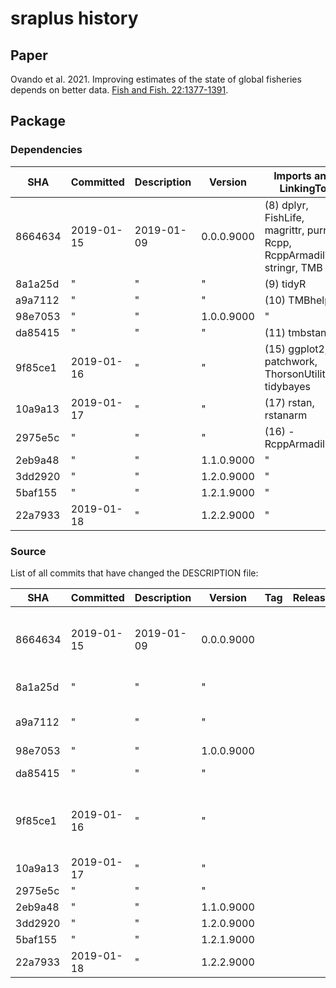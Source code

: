 # sraplus history

## Paper

Ovando et al. 2021. Improving estimates of the state of global fisheries depends
on better data. [Fish and Fish.
22:1377-1391](https://doi.org/10.1111/faf.12593).

## Package

### Dependencies

SHA     | Committed  | Description | Version    | Imports and LinkingTo
------- | ---------- | ----------- | ---------- | -----------------------------------------------------------------------
8664634 | 2019-01-15 | 2019-01-09  | 0.0.0.9000 | (8) dplyr, FishLife, magrittr, purrr, Rcpp, RcppArmadillo, stringr, TMB
8a1a25d | "          | "           | "          | (9) tidyR
a9a7112 | "          | "           | "          | (10) TMBhelper
98e7053 | "          | "           | 1.0.0.9000 | "
da85415 | "          | "           | "          | (11) tmbstan
9f85ce1 | 2019-01-16 | "           | "          | (15) ggplot2, patchwork, ThorsonUtilities, tidybayes
10a9a13 | 2019-01-17 | "           | "          | (17) rstan, rstanarm
2975e5c | "          | "           | "          | (16) -RcppArmadillo
2eb9a48 | "          | "           | 1.1.0.9000 | "
3dd2920 | "          | "           | 1.2.0.9000 | "
5baf155 | "          | "           | 1.2.1.9000 | "
22a7933 | 2019-01-18 | "           | 1.2.2.9000 | "

### Source

List of all commits that have changed the DESCRIPTION file:

SHA     | Committed  | Description | Version    | Tag | Release | Rdirectory
------- | ---------- | ----------- | ---------- | --- | ------- | ------------------------------------------------------------
8664634 | 2019-01-15 | 2019-01-09  | 0.0.0.9000 |     |         | (4) RcppExports, format-driors, sysdata, utils-pipe
8a1a25d | "          | "           | "          |     |         | (5) cod, fit-sraplus
a9a7112 | "          | "           | "          |     |         | (7) get_tmb_model, zzz
98e7053 | "          | "           | 1.0.0.9000 |     |         | "
da85415 | "          | "           | "          |     |         | (8) sraplus-package
9f85ce1 | 2019-01-16 | "           | "          |     |         | (12) get-posterior, plot-driors, plot-sraplus, theme-sraplus
10a9a13 | 2019-01-17 | "           | "          |     |         | "
2975e5c | "          | "           | "          |     |         | "
2eb9a48 | "          | "           | 1.1.0.9000 |     |         | "
3dd2920 | "          | "           | 1.2.0.9000 |     |         | "
5baf155 | "          | "           | 1.2.1.9000 |     |         | "
22a7933 | 2019-01-18 | "           | 1.2.2.9000 |     |         | "
